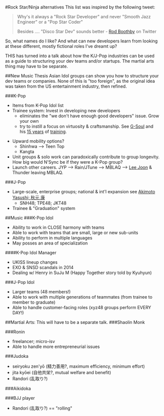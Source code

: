 #Rock Star/Ninja alternatives
This list was inspired by the following tweet:

>Why's it always a "Rock Star Developer" and never "Smooth Jazz Engineer" or a "Pop Star Coder" 
>
>Besides .... "Disco Star Dev" sounds better - [Rod Boothby](https://twitter.com/rod11/status/597980533654683648) on Twitter

So, what names do I like? And what can new developers learn from looking at these different, mostly fictional roles I've dreamt up?

THIS has turned into a talk about how the K/J-Pop industries can be used as a guide to structuring your dev teams and/or startups.  The martial arts thing may have to be separate.

##New Music Thesis
Asian Idol groups can show you how to structure your dev teams or companies. None of this is "too foreign", as the original idea was taken from the US entertainment industry, then refined.

###K-Pop
+  Items from K-Pop Idol list
+  Trainee system: Invest in developing new developers
    +  eliminates the "we don't have enough good developers" issue. Grow your own
    +  try to instill a focus on virtuosity & craftsmanship. See [G-Soul](http://en.wikipedia.org/wiki/G.Soul) and his [15 years](https://twitter.com/followjyp/status/553425878374309888) of [training](http://www.twitlonger.com/show/n_1sjrav1).
-  Upward mobility options?
    +  Shinhwa --> Teen Top
    +  Kangta
-  Unit groups & solo work can paradoxically contribute to group longevity. How big would N'Sync be if they were a K-Pop group?
-  Launch other careers. JYP --> Rain/JTune --> MBLAQ -->  [Lee Joon](http://kpopherald.koreaherald.com/view.php?ud=201505281731471363343_2) & Thunder leaving MBLAQ.


###J-Pop
-  Large-scale, enterprise groups; national & int'l expansion see [Akimoto Yasushi; 秋元 康](http://en.wikipedia.org/wiki/Yasushi_Akimoto)
    +  SNH48; TPE48; JKT48
-  Trainee & "Graduation" system

##Music
###K-Pop Idol
-  Ability to work in CLOSE harmony with teams
-  Able to work with teams that are small, large or new sub-units
-  Ability to perform in multiple languages
-  May posses an area of specialization

####K-Pop Idol Manager
-  UKISS lineup changes
-  EXO & SNSD scandals in 2014
-  Dealing w/ Henry in SuJu M (Happy Together story told by Kyuhyun)

###J-Pop Idol
-  Larger teams (48 members!)
-  Able to work with multiple generations of teammates (from trainee to member to graduate)
-  Able to handle customer-facing roles (xyz48 groups perform EVERY DAY!)


##Martial Arts: This will have to be a separate talk.
###Shaolin Monk

###Ronin
-  freelancer; micro-isv
-  Able to handle more entrepreneurial issues

###Judoka
-  seiryoku zen'yō (精力善用?, maximum efficiency, minimum effort)
-  jita kyōei (自他共栄?, mutual welfare and benefit)
-  Randori (乱取り?)

###Aikidoka

###BJJ player
-  Randori (乱取り?) == "rolling"